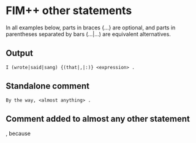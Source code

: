 FIM++ other statements
===================

In all examples below, parts in braces {...} are optional, and parts in parentheses separated by bars (...|...) are equivalent alternatives.

Output
-----

    I (wrote|said|sang) {(that|,|:)} <expression> .

Standalone comment
----------------

    By the way, <almost anything> .


Comment added to almost any other statement
--------------------------------------

   <statement without the final punctuation> , because <almost anything> <the required final punctuation>
   



